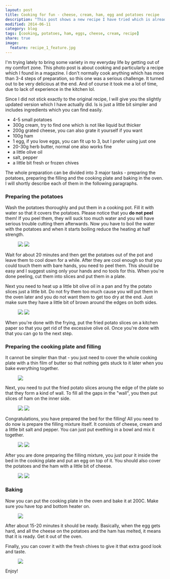 ```yaml
---
layout: post
title: Cooking for fun - cheese, cream, ham, egg and potatoes recipe
description: "This post shows a new recipe I have tried which is already one of my favourites"
modified: 2014-06-11
category: blog
tags: [cooking, potatoes, ham, eggs, cheese, cream, recipe]
share: true
image:
  feature: recipe_1_feature.jpg
---
```


I'm trying lately to bring some variety in my everyday life by getting out of my comfort zone. This photo post is about cooking and particularly a recipe which I found in a magazine. I don't normally cook anything which has more than 3-4 steps of preparation, so this one was a serious challenge. It turned out to be very delicious at the end. And of course it took me a lot of time, due to lack of experience in the kitchen lol.

Since I did not stick exactly to the original recipe, I will give you the slightly updated version which I have actually did. Is is just a little bit simpler and includes ingredients which you can find easily.

- 4-5 small potatoes
- 300g cream, try to find one which is not like liquid but thicker
- 200g grated cheese, you can also grate it yourself if you want
- 100g ham
- 1 egg, if you love eggs, you can fit up to 3, but I prefer using just one
- 20-30g herb butter, normal one also works fine
- a little olive oil
- salt, pepper
- a little bit fresh or frozen chives

The whole preparation can be divided into 3 major tasks - preparing the potatoes, preparing the filling and the cooking plate and baking in the oven. I will shortly describe each of them in the following paragraphs.

### Preparing the potatoes

Wash the potatoes thoroughly and put them in a cooking pot. Fill it with water so that it covers the potatoes. Please notice that you **do not peel** them! If you peel them, they will suck too much water and you will have serious trouble cutting them afterwards. Now you have to boil the water with the potatoes and when it starts boiling reduce the heating at half strength. 

<figure class="half">
	<a href="/images/recipe_1_1.jpg"><img src="/images/recipe_1_1.jpg"></a>
    <a href="/images/recipe_1_2.jpg"><img src="/images/recipe_1_2.jpg"></a>
</figure>

Wait for about 20 minutes and then get the potatoes out of the pot and leave them to cool down for a while. After they are cool enough so that you could touch them with bare hands, you need to peel them. This should be easy and I suggest using only your hands and no tools for this. When you're done peeling, cut them into slices and put them in a plate.

Next you need to heat up a little bit olive oil in a pan and fry the potato slices just a little bit. Do not fry them too much cause you will put them in the oven later and you do not want them to get too dry at the end. Just make sure they have a little bit of brown around the edges on both sides.

<figure class="half">
	<a href="/images/recipe_1_3.jpg"><img src="/images/recipe_1_3.jpg"></a>
    <a href="/images/recipe_1_4.jpg"><img src="/images/recipe_1_4.jpg"></a>
</figure>

When you're done with the frying, put the fried potato slices on a kitchen paper so that you get rid of the excessive olive oil. Once you're done with that you can go to the next step.

### Preparing the cooking plate and filling
It cannot be simpler than that - you just need to cover the whole cooking plate with a thin film of butter so that nothing gets stuck to it  later when you bake everything together.

<figure>
	<a href="/images/recipe_1_5.jpg"><img src="/images/recipe_1_5.jpg"></a>
</figure>

Next, you need to put the fried potato slices aroung the edge of the plate so that they form a kind of wall. To fill all the gaps in the "wall", you then put slices of ham on the inner side.

<figure class="half">
	<a href="/images/recipe_1_6.jpg"><img src="/images/recipe_1_6.jpg"></a>
    <a href="/images/recipe_1_7.jpg"><img src="/images/recipe_1_7.jpg"></a>
</figure>

Congratulations, you have prepared the bed for the filling! All you need to do now is prepare the filling mixture itself. It consists of cheese, cream and a little bit salt and pepper. You can just put evething in a bowl and mix it together.

<figure class="half">
	<a href="/images/recipe_1_8.jpg"><img src="/images/recipe_1_8.jpg"></a>
    <a href="/images/recipe_1_9.jpg"><img src="/images/recipe_1_9.jpg"></a>
</figure>

After you are done preparing the filling mixture, you just pour it inside the bed in the cooking plate and put an egg on top of it. You should also cover the potatoes and the ham with a little bit of cheese.

<figure class="half">
	<a href="/images/recipe_1_10.jpg"><img src="/images/recipe_1_10.jpg"></a>
    <a href="/images/recipe_1_11.jpg"><img src="/images/recipe_1_11.jpg"></a>
</figure>

### Baking
Now you can put the cooking plate in the oven and bake it at 200C. Make sure you have top and bottom heater on. 

<figure>
	<a href="/images/recipe_1_12.jpg"><img src="/images/recipe_1_12.jpg"></a>
</figure>

After about 15-20 minutes it should be ready. Basically, when the egg gets hard, and all the cheese on the potatoes and the ham has melted, it means that it is ready. Get it out of the oven.

Finally, you can cover it with the fresh chives to give it that extra good look and taste.

<figure>
	<a href="/images/recipe_1_13.jpg"><img src="/images/recipe_1_13.jpg"></a>
</figure>

Enjoy!
